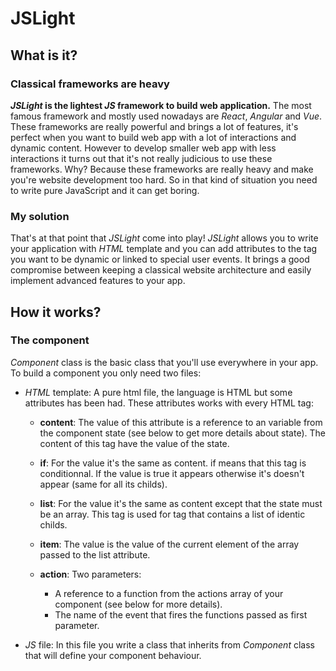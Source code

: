 # JSLight
## What is it?
### Classical frameworks are heavy
***JSLight* is the lightest *JS* framework to build web application.** The most famous framework and mostly used nowadays are *React*, *Angular* and *Vue*. These frameworks are really powerful and brings a lot of features, it's perfect when you want to build web app with a lot of interactions and dynamic content. 
However to develop smaller web app with less interactions it turns out that it's not really judicious to use these frameworks. Why? Because these frameworks are really heavy and make you're website development too hard. So in that kind of situation you need to write pure JavaScript and it can get boring. 

### My solution

That's at that point that *JSLight* come into play! *JSLight* allows you to write your application with *HTML* template and you can add attributes to the tag you want to be dynamic or linked to special user events. It brings a good compromise between keeping a classical website architecture and easily implement advanced features to your app.

## How it works?
### The component
*Component* class is the basic class that you'll use everywhere in your app. To build a component you only need two files:
- *HTML* template: A pure html file, the language is HTML but some attributes has been had. These attributes works with every HTML tag:
	- **content**: The value of this attribute is a reference to an variable from the component state (see below to get more details about state). The content of this tag have the value of the state.
	
	- **if**: For the value it's the same as content. if means that this tag is conditionnal. If the value is true it appears otherwise it's doesn't appear (same for all its childs).
	
	- **list**: For the value it's the same as content except that the state must be an array. This tag is used for tag that contains a list of identic childs.
	
	- **item**: The value is the value of the current element of the array passed to the list attribute.
	
	- **action**: Two parameters: 
		- A reference to a function from the actions 	array of your component (see below for more details).
		- The name of the event that fires the functions passed as first parameter.
		
- *JS* file: In this file you write a class that inherits from *Component* class that will define your component behaviour.

